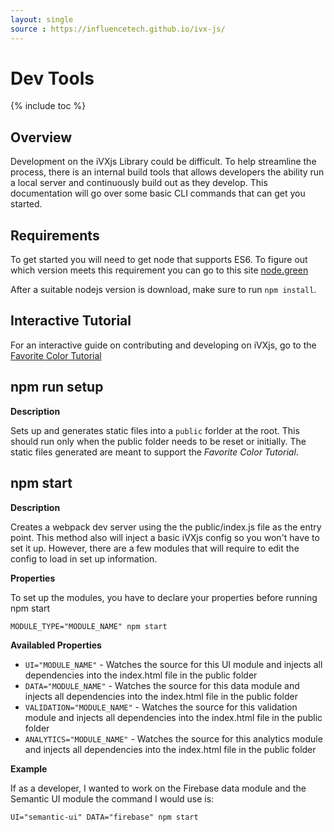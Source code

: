 ```yaml
---
layout: single
source : https://influencetech.github.io/ivx-js/
---
```


# Dev Tools

{% include toc %}

## Overview

Development on the iVXjs Library could be difficult. To help streamline the process, there is an 
internal build tools that allows developers the ability run a local server and continuously 
build out as they develop. This documentation will go over some basic CLI commands that can get you 
started. 

## Requirements

To get started you will need to get node that supports ES6. To figure out which version meets this requirement you can 
go to this site [node.green](http://node.green/)

After a suitable nodejs version is download, make sure to run `npm install`.

## Interactive Tutorial

For an interactive guide on contributing and developing on iVXjs, go to the [Favorite Color Tutorial](https://influencetech.github.io/ivx-js/developer/tutorial.color-input)

## npm run setup 

__Description__ 

Sets up and generates static files into a `public` forlder at the root. This should run only when the public folder needs to be reset or initially. The static files generated are
meant to support the *Favorite Color Tutorial*.

## npm start 

__Description__ 

Creates a webpack dev server using the the public/index.js file as the entry point. This method also will inject a basic iVXjs config so you won't have to set it up.
However, there are a few modules that will require to edit the config to load in set up information.

__Properties__

To set up the modules, you have to declare your properties before running npm start

```
MODULE_TYPE="MODULE_NAME" npm start
``` 

__Availabled Properties__

* `UI="MODULE_NAME"` - Watches the source for this UI module and injects all dependencies into the index.html file in the public folder
* `DATA="MODULE_NAME"` - Watches the source for this data module and injects all dependencies into the index.html file in the public folder
* `VALIDATION="MODULE_NAME"` - Watches the source for this validation module and injects all dependencies into the index.html file in the public folder
* `ANALYTICS="MODULE_NAME"` - Watches the source for this analytics module and injects all dependencies into the index.html file in the public folder

__Example__

If as a developer, I wanted to work on the Firebase data module and the Semantic UI module the command I would use is: 

```
UI="semantic-ui" DATA="firebase" npm start 
```
